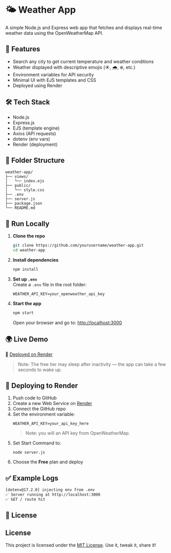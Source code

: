 # 🌤️ Weather App

A simple Node.js and Express web app that fetches and displays real-time weather data using the OpenWeatherMap API.

## 🚀 Features

- Search any city to get current temperature and weather conditions
- Weather displayed with descriptive emojis (☀️, 🌧️, ❄️, etc.)
- Environment variables for API security
- Minimal UI with EJS templates and CSS
- Deployed using Render

## 🛠️ Tech Stack

- Node.js
- Express.js
- EJS (template engine)
- Axios (API requests)
- dotenv (env vars)
- Render (deployment)

## 📁 Folder Structure

```
weather-app/
├── views/
│   └── index.ejs
├── public/
│   └── style.css
├── .env
├── server.js
├── package.json
└── README.md
```

## 🧪 Run Locally

1. **Clone the repo**  
   ```bash
   git clone https://github.com/yourusername/weather-app.git
   cd weather-app
   ```

2. **Install dependencies**  
   ```bash
   npm install
   ```

3. **Set up `.env`**  
   Create a `.env` file in the root folder:
   ```
   WEATHER_API_KEY=your_openweather_api_key
   ```

4. **Start the app**  
   ```bash
   npm start
   ```
   Open your browser and go to: [http://localhost:3000](http://localhost:3000)

## 🌍 Live Demo

🔗 [Deployed on Render](https://your-render-link-here.com)  
> Note: The free tier may sleep after inactivity — the app can take a few seconds to wake up.

## 🚢 Deploying to Render

1. Push code to GitHub
2. Create a new Web Service on [Render](https://render.com)
3. Connect the GitHub repo
4. Set the environment variable:
   ```
   WEATHER_API_KEY=your_api_key_here
   ```
   > Note: you will an API key from OpenWeatherMap.
5. Set Start Command to:
   ```
   node server.js
   ```
6. Choose the **Free** plan and deploy

## ✅ Example Logs

```bash
[dotenv@17.2.0] injecting env from .env
✅ Server running at http://localhost:3000
✅ GET / route hit
```

## 📄 License

## License

This project is licensed under the [MIT License](./LICENSE).
Use it, tweak it, share it!